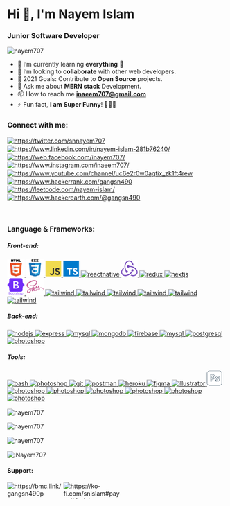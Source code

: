 <h1 align="left">Hi 👋, I'm Nayem Islam</h1>
  <h3 align="left">Junior Software Developer</h3>

  <p align="left">
    <img src="https://komarev.com/ghpvc/?username=iNayem707&label=Profile%20views&color=0e75b6&style=flat"
      alt="nayem707" />
  </p>

- 🔭 I’m currently learning **everything** 🤣
- 👯 I’m looking to **collaborate** with other web developers.
- 🥅 2021 Goals: Contribute to **Open Source** projects.
- 💬 Ask me about **MERN stack** Development.
- 📫 How to reach me **inaeem707@gmail.com**
- ⚡ Fun fact, **I am Super Funny**! 🤣🤣🤣

<h3 align="left">Connect with me:</h3>
<p align="left">
<a href="https://twitter.com/snnayem707" target="blank">
        <img align="center"
          src="https://raw.githubusercontent.com/rahuldkjain/github-profile-readme-generator/master/src/images/icons/Social/twitter.svg"
          alt="https://twitter.com/snnayem707" height="30" width="40" />
      </a>
<a href="https://www.linkedin.com/in/nayem-islam-281b76240/" target="blank">
        <img align="center"
          src="https://raw.githubusercontent.com/rahuldkjain/github-profile-readme-generator/master/src/images/icons/Social/linked-in-alt.svg"
          alt="https://www.linkedin.com/in/nayem-islam-281b76240/" height="30" width="40" />
      </a>
<a href="https://web.facebook.com/inayem707/" target="blank">
        <img align="center"
          src="https://raw.githubusercontent.com/rahuldkjain/github-profile-readme-generator/master/src/images/icons/Social/facebook.svg"
          alt="https://web.facebook.com/inayem707/" height="30" width="40" /></a>
<a href="https://www.instagram.com/inaeem707/" target="blank">
        <img align="center"
          src="https://raw.githubusercontent.com/rahuldkjain/github-profile-readme-generator/master/src/images/icons/Social/instagram.svg"
          alt="https://www.instagram.com/inaeem707/" height="30" width="40" /></a>
<a href="https://www.youtube.com/channel/UC6E2R0w0AGtiX_zk1fT4Rew" target="blank">
        <img align="center"
          src="https://raw.githubusercontent.com/rahuldkjain/github-profile-readme-generator/master/src/images/icons/Social/youtube.svg"
          alt="https://www.youtube.com/channel/uc6e2r0w0agtix_zk1ft4rew" height="30" width="40" /></a>
<a href="https://www.hackerrank.com/gangsn490" target="blank">
        <img align="center"
          src="https://raw.githubusercontent.com/rahuldkjain/github-profile-readme-generator/master/src/images/icons/Social/hackerrank.svg"
          alt="https://www.hackerrank.com/gangsn490" height="30" width="40" /></a>
<a href="https://leetcode.com/nayem-islam/" target="blank">
        <img align="center"
          src="https://raw.githubusercontent.com/rahuldkjain/github-profile-readme-generator/master/src/images/icons/Social/leet-code.svg"
          alt="https://leetcode.com/nayem-islam/" height="30" width="40" /></a>
<a href="https://www.hackerearth.com/@gangsn490" target="blank">
        <img align="center"
          src="https://raw.githubusercontent.com/rahuldkjain/github-profile-readme-generator/master/src/images/icons/Social/hackerearth.svg"
          alt="https://www.hackerearth.com/@gangsn490" height="30" width="40" /></a>
</p>

</br>

<h3 align="left">Language & Frameworks:</h3>
<h5 align="left">Front-end:</h5>
<p align="left">
<a href="https://www.w3.org/html/" target="_blank" rel="noreferrer">
      <img src="https://raw.githubusercontent.com/devicons/devicon/master/icons/html5/html5-original-wordmark.svg"
          alt="html5" width="40" height="40" />
      </a>

<a href="https://www.w3schools.com/css/" target="_blank" rel="noreferrer">
      <img src="https://raw.githubusercontent.com/devicons/devicon/master/icons/css3/css3-original-wordmark.svg"
          alt="css3" width="40" height="40" />
      </a>

<a href="https://developer.mozilla.org/en-US/docs/Web/JavaScript" target="_blank" rel="noreferrer">
      <img src="https://raw.githubusercontent.com/devicons/devicon/master/icons/javascript/javascript-original.svg"
          alt="javascript" width="37" height="37" />
      </a>
<a href="https://www.typescriptlang.org/" target="_blank" rel="noreferrer">
      <img src="https://raw.githubusercontent.com/devicons/devicon/master/icons/typescript/typescript-original.svg"
        alt="typescript" width="37" height="37" />
      </a>
<a href="https://reactnative.dev/" target="_blank" rel="noreferrer">
      <img src="https://reactnative.dev/img/header_logo.svg" alt="reactnative" width="40" height="40" />
</a>
<a href="https://redux.js.org" target="_blank" rel="noreferrer">
      <img src="https://raw.githubusercontent.com/devicons/devicon/master/icons/redux/redux-original.svg" alt="redux"
     height="38" />
</a>
<a href="https://react-query.com" target="_blank" rel="noreferrer">
      <img src="https://seeklogo.com/images/R/react-query-logo-1340EA4CE9-seeklogo.com.png" alt="redux"
     height="36" />
</a>

<a href="https://nextjs.org/" target="_blank" rel="noreferrer">
    <img src="https://static-00.iconduck.com/assets.00/next-js-icon-512x512-zuauazrk.png" alt="nextjs" height="38" />
</a>
<br>
<a href="https://getbootstrap.com" target="_blank" rel="noreferrer">
      <img src="https://raw.githubusercontent.com/devicons/devicon/master/icons/bootstrap/bootstrap-plain-wordmark.svg"
          alt="bootstrap" width="40" height="40" />
          </a>
<a href="https://sass-lang.com" target="_blank" rel="noreferrer">
      <img src="https://raw.githubusercontent.com/devicons/devicon/master/icons/sass/sass-original.svg" alt="sass"
       height="40" />
</a>
<a href="https://tailwindcss.com/" target="_blank" rel="noreferrer">
    <img src="https://www.vectorlogo.zone/logos/tailwindcss/tailwindcss-icon.svg" alt="tailwind" width="40"
    height="40" />
</a>
<a href="https://tailwindcss.com/" target="_blank" rel="noreferrer">
    <img src="https://images.opencollective.com/rsuite/2674303/logo/256.png" alt="tailwind" width="30"
    height="35" />
</a>
<a href="https://v4.material-ui.com" target="_blank" rel="noreferrer">
    <img src="https://seeklogo.com/images/M/material-ui-logo-5BDCB9BA8F-seeklogo.com.png" alt="tailwind" 
    height="32" />
</a>
<a href="https://v4.material-ui.com" target="_blank" rel="noreferrer">
    <img src="https://static-00.iconduck.com/assets.00/ant-design-icon-512x512-ncocfg8e.png" alt="tailwind"
    height="40" />
</a>
<a href="https://v4.material-ui.com" target="_blank" rel="noreferrer">
    <img src="https://pagepro.co/blog/wp-content/uploads/2020/03/framer-motion.png" alt="tailwind"
    height="37" />
</a>
<a href="https://v4.material-ui.com" target="_blank" rel="noreferrer">
    <img src="https://cdn.iconscout.com/icon/free/png-256/free-jquery-8-1175153.png" alt="tailwind"
    height="40" />
</a>

<h5 align="left" >Back-end:</h5>
<a href="https://nodejs.org" target="_blank" rel="noreferrer">
      <img src="https://static-00.iconduck.com/assets.00/node-js-icon-454x512-nztofx17.png"
        alt="nodejs" height="40" />
</a>
<a href="https://expressjs.com" target="_blank" rel="noreferrer">
      <img src="https://upload.wikimedia.org/wikipedia/commons/thumb/8/88/Status_iucn_EX_icon.svg/480px-Status_iucn_EX_icon.svg.png"
        alt="express" width="40"  />
</a>
<a href="https://www.mysql.com/" target="_blank" rel="noreferrer">
      <img src="https://static-00.iconduck.com/assets.00/socket-io-icon-2048x2046-tx88w4en.png"
        alt="mysql" width="40" height="40" />
    </a>
<a href="https://www.mongodb.com/" target="_blank" rel="noreferrer">
<img src="https://www.svgrepo.com/download/331488/mongodb.svg"
        alt="mongodb" width="40" height="40" />
</a>
<a href="https://firebase.google.com/" target="_blank" rel="noreferrer">
      <img src="https://www.vectorlogo.zone/logos/firebase/firebase-icon.svg" alt="firebase" width="40" height="40"  />
    </a>
 <a href="https://www.mysql.com/" target="_blank" rel="noreferrer">
      <img src="https://www.freepnglogos.com/uploads/logo-mysql-png/logo-mysql-mysql-logo-png-images-are-download-crazypng-21.png"
        alt="mysql" width="40" height="40" />
    </a>
<a href="https://www.postgresql.org" target="_blank" rel="noreferrer">
      <img
        src="https://cdn-icons-png.flaticon.com/512/5968/5968342.png"
        alt="postgresql" width="37" height="37" />
    </a>
<a href="https://www.photoshop.com/en" target="_blank" rel="noreferrer">
      <img
      src="https://seeklogo.com/images/J/jwt-logo-65D86B4640-seeklogo.com.png"
      alt="photoshop" width="35" height="35" />
    </a>

<h5 align="left">Tools:</h5>
<a href="https://www.gnu.org/software/bash/" target="_blank" rel="noreferrer">
      <img src="https://upload.wikimedia.org/wikipedia/commons/thumb/9/9a/Visual_Studio_Code_1.35_icon.svg/2048px-Visual_Studio_Code_1.35_icon.svg.png" alt="bash" width="35" height="35" />
    </a>
<a href="https://www.photoshop.com/en" target="_blank" rel="noreferrer">
      <img
      src="https://user-images.githubusercontent.com/343840/103776943-cc69ce00-4ff5-11eb-9192-f48357e1c6d0.png"
      alt="photoshop" height="40" />
    </a>
<a href="https://git-scm.com/" target="_blank" rel="noreferrer">
      <img src="https://www.vectorlogo.zone/logos/git-scm/git-scm-icon.svg" alt="git" width="35" height="35" />
    </a>
<a href="https://postman.com" target="_blank" rel="noreferrer">
      <img src="https://www.vectorlogo.zone/logos/getpostman/getpostman-icon.svg" alt="postman" width="35" height="35" />
    </a>

<a href="https://heroku.com" target="_blank" rel="noreferrer">
      <img src="https://www.vectorlogo.zone/logos/heroku/heroku-icon.svg" alt="heroku" width="35" height="35" />
    </a>
<a href="https://www.figma.com/" target="_blank" rel="noreferrer">
      <img src="https://www.vectorlogo.zone/logos/figma/figma-icon.svg" alt="figma" width="35" height="35" />
    </a>
<a href="https://www.adobe.com/in/products/illustrator.html" target="_blank" rel="noreferrer">
      <img 
      src="https://www.vectorlogo.zone/logos/adobe_illustrator/adobe_illustrator-icon.svg" alt="illustrator"
      width="35" height="35" />
    </a>
<a href="https://www.photoshop.com/en" target="_blank" rel="noreferrer">
      <img
      src="https://raw.githubusercontent.com/devicons/devicon/master/icons/photoshop/photoshop-line.svg"
      alt="photoshop" width="35" height="35" />
    </a>
</br>
<a href="https://www.photoshop.com/en" target="_blank" rel="noreferrer">
      <img
      src="https://upload.wikimedia.org/wikipedia/commons/thumb/f/f1/Vitejs-logo.svg/1039px-Vitejs-logo.svg.png"
      alt="photoshop" width="35" height="35" />
    </a>
<a href="https://www.photoshop.com/en" target="_blank" rel="noreferrer">
      <img
      src="https://assets.vercel.com/image/upload/front/favicon/vercel/180x180.png"
      alt="photoshop" width="35" height="35" />
    </a>
<a href="https://www.photoshop.com/en" target="_blank" rel="noreferrer">
      <img
      src="https://cdn.freebiesupply.com/logos/large/2x/netlify-logo-png-transparent.png"
      alt="photoshop" width="35" height="35" />
    </a>
<a href="https://www.photoshop.com/en" target="_blank" rel="noreferrer">
      <img
      src="https://cdn.iconscout.com/icon/free/png-256/free-eslint-1-286048.png"
      alt="photoshop" height="35" />
    </a>
<a href="https://www.photoshop.com/en" target="_blank" rel="noreferrer">
      <img
      src="https://avatars.githubusercontent.com/u/50545563?v=4"
      alt="photoshop" height="35" />
    </a>
<a href="https://www.photoshop.com/en" target="_blank" rel="noreferrer">
      <img
      src="https://upload.wikimedia.org/wikipedia/commons/thumb/d/db/Npm-logo.svg/1280px-Npm-logo.svg.png"
      alt="photoshop" height="25" />
    </a>
</p>

<p align="left">
      <img align="center" width=350
        src="https://github-readme-stats.vercel.app/api/top-langs?username=iNayem707&show_icons=true&locale=en&layout=compact&theme=dracula&card_width=320"
        alt="nayem707" />
    </p>
<p align="left">
    <img align="center"
        src="https://github-readme-stats.vercel.app/api?username=iNayem707&show_icons=true&theme=dracula"
        alt="nayem707" />
    </p>

<p align="left">
      <img align="center"
      src="https://github-readme-streak-stats.herokuapp.com/?user=iNayem707&theme=dracula"
      alt="nayem707" />
    </p>
    <p>
    <img height=195 align="center" src="https://github-profile-trophy.vercel.app/?username=iNayem707&ma&theme=dracula&ma&column=5&margin-w=5&margin-h=5" alt="iNayem707" />
    </p>

  <h4 align="left">Support:</h4>
  <p>
  <a href="https://www.buymeacoffee.com/https://bmc.link/gangsn490p">
  <img  align="left" src="https://cdn.buymeacoffee.com/buttons/v2/default-yellow.png" height="38" width="130" alt="https://bmc.link/gangsn490p" />
  </a>
  <a href="https://ko-fi.com/https://ko-fi.com/snislam#paypalModal"> 
  <img align="left" src="https://cdn.ko-fi.com/cdn/kofi3.png?v=3" height="38" width="130" alt="https://ko-fi.com/snislam#paypalModal" />
  </a>
  </p>

